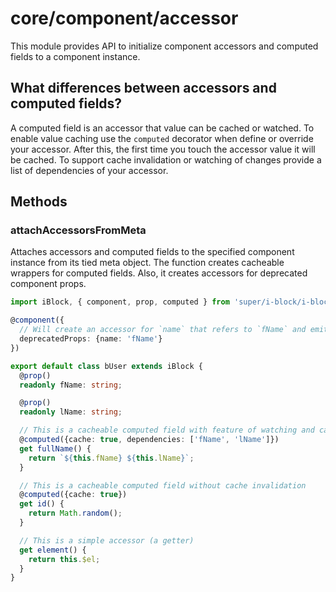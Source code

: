 # core/component/accessor

This module provides API to initialize component accessors and computed fields to a component instance.

## What differences between accessors and computed fields?

A computed field is an accessor that value can be cached or watched.
To enable value caching use the `computed` decorator when define or override your accessor.
After this, the first time you touch the accessor value it will be cached.
To support cache invalidation or watching of changes provide a list of dependencies of your accessor.

## Methods

### attachAccessorsFromMeta

Attaches accessors and computed fields to the specified component instance from its tied meta object.
The function creates cacheable wrappers for computed fields. Also, it creates accessors for deprecated component props.

```typescript
import iBlock, { component, prop, computed } from 'super/i-block/i-block';

@component({
  // Will create an accessor for `name` that refers to `fName` and emits a warning
  deprecatedProps: {name: 'fName'}
})

export default class bUser extends iBlock {
  @prop()
  readonly fName: string;

  @prop()
  readonly lName: string;

  // This is a cacheable computed field with feature of watching and cache invalidation
  @computed({cache: true, dependencies: ['fName', 'lName']})
  get fullName() {
    return `${this.fName} ${this.lName}`;
  }

  // This is a cacheable computed field without cache invalidation
  @computed({cache: true})
  get id() {
    return Math.random();
  }

  // This is a simple accessor (a getter)
  get element() {
    return this.$el;
  }
}
```
